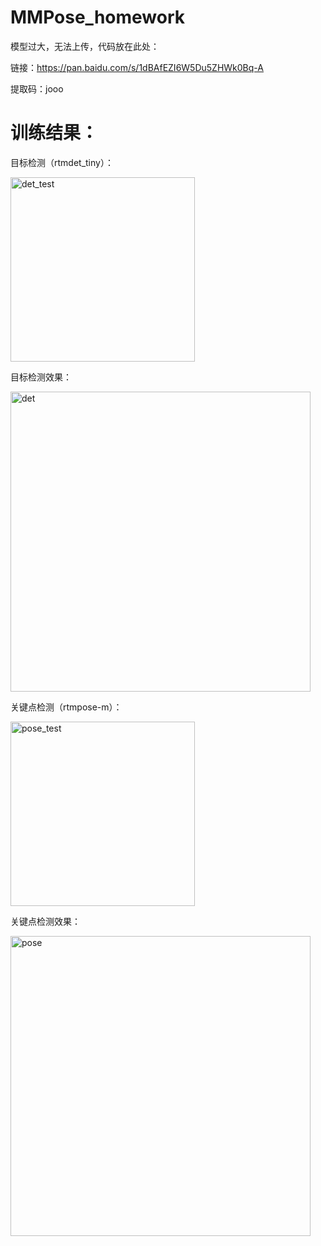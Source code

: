 # MMPose_homework

模型过大，无法上传，代码放在此处：

链接：https://pan.baidu.com/s/1dBAfEZI6W5Du5ZHWk0Bq-A 

提取码：jooo
# 训练结果：
目标检测（rtmdet_tiny）：

<img width="295" alt="det_test" src="https://github.com/piguaizjx/MMPose_homework/assets/114277944/b9a3d7d7-6b38-400e-ab91-c77af0e0ae4e">

目标检测效果：

<img width="480" alt="det" src="https://github.com/piguaizjx/MMPose_homework/assets/114277944/d694aab1-3f08-453c-aafd-b24abf538fed">


关键点检测（rtmpose-m）：

<img width="295" alt="pose_test" src="https://github.com/piguaizjx/MMPose_homework/assets/114277944/871bace1-e222-442f-89ba-b5e1b7e0aa2d">

关键点检测效果：

<img width="480" alt="pose" src="https://github.com/piguaizjx/MMPose_homework/assets/114277944/0ca9b9a2-04db-4705-bb0f-b2177fa0de07">

